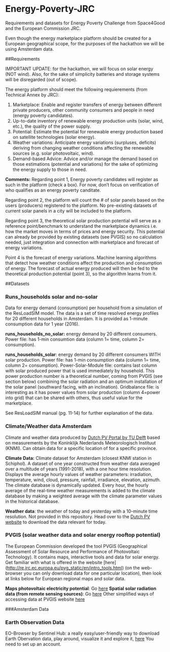 # Energy-Poverty-JRC
Requirements and datasets for Energy Poverty Challenge from Space4Good and the European Commission JRC.

Even though the energy marketplace platform should be created for a European geographical scope, for the purposes of the hackathon we will be using Amsterdam data. 

##Requirements

IMPORTANT UPDATE: for the hackathon, we will focus on solar energy (NOT wind). Also, for the sake of simplicity batteries and storage systems will be disregarded (out of scope).

The energy platform should meet the following requierements (from Technical Annex by JRC):
1.	Marketplace: Enable and register transfers of energy between different private producers, other community consumers and people in need (energy poverty candidates).
2.	Up-to-date inventory of renewable energy production units (solar, wind, etc.), the quality of the power supply.
3.	Potential: Estimate the potential for renewable energy production based on satellite technologies (solar energy).
4.	Weather variations: Anticipate energy variations (surpluses, deficits) deriving from changing weather conditions affecting the renewable sources (e.g. solar photovoltaic, wind). 
5.	Demand-based Advice: Advice and/or manage the demand based on those estimations (potential and variations) for the sake of optimizing the energy supply to those in need.

**Comments:**
Regarding point 1, Energy poverty candidates will register as such in the platform (check a box). For now, don’t focus on verification of who qualifies as an energy poverty canditate. 

Regarding point 2, the platform will count the # of solar panels based on the users (producers) registered to the platform. No pre-existing datasets of current solar panels in a city will be included to the platform. 

Regarding point 3, the theoretical solar production potential will serve as a reference point/benchmark to understand the marketplace dynamics i.e. how the market moves in terms of prices and energy security. This potential can already be provided by existing datasets (see PVGIS) so no calculation needed, just integration and connection with marketplace and forecast of energy variations.

Point 4 is the forecast of energy variations. Machine learning algorithms that detect how weather conditions affect the production and consumption of energy. The forecast of actual energy produced will then be fed to the theoretical production potential (point 3), so the algorithm learns from it. 


##Datasets
### Runs_households solar and no-solar

Data for energy demand (consumption) per household from a simulation of the ResLoadSIM model.  The data is a set of time resolved energy profiles for 20 different households in Amsterdam. It is provided as 1-minute consumption data for 1 year (2016). 

**runs_households_no_solar:** energy demand by 20 different consumers. Power file: has 1-min consumtion data (column 1= time, column 2= consumption). 

**runs_households_solar**: energy demand by 20 different consumers WITH solar production. Power file: has 1-min consumption data (column 1= time, column 2= consumption). Power-Solar-Module file: contains last column with solar produced power that is used immediately by household. This power production number is a theoretical number, coming from PVGIS (see section below) combining the solar radiation and an optimum installation of the solar panel (southward facing, with an inclination). Gridbalance file: is interesting as it has power values from solar production (column 4=power into grid) that can be shared with others, thus  useful value for the marketplace. 

See ResLoadSIM manual (pg. 11-14) for further explanation of the data.

### Climate/Weather data Amsterdam
Climate and weather data produced by [Dutch PV Portal by TU Delft](https://www.tudelft.nl/en/eemcs/the-faculty/departments/electrical-sustainable-energy/photovoltaic-materials-and-devices/dutch-pv-portal/) based on measurements by the Koninklijk Nederlands Meteorologisch Instituut (KNMI). Can obtain data for a specific location of for a specific province.

**Climate Data:** Climate dataset for Amsterdam (closest KNMI station in Schiphol). A dataset of one year constructed from weather data averaged over a multitude of years (1991-2018), with a one hour time resolution. Displays the average hourly values of weather parameters: irradiation, temperature, wind, cloud, pressure, rainfall, irradiance, elevation, azimuth. The climate database is dynamically updated. Every hour, the hourly average of the real-time weather measurements is added to the climate database by making a weighted average with the climate parameter values in the historical database.

**Weather data**: the weather of today and yesterday with a 10-minute time resolution. Not provided in this repository. Head over to the [Dutch PV website](https://www.tudelft.nl/en/eemcs/the-faculty/departments/electrical-sustainable-energy/photovoltaic-materials-and-devices/dutch-pv-portal/) to download the data relevant for today.

### PVGIS (solar weather data and solar energy rooftop potential)
The European Commission developed the tool PVGIS (Geographical Assessment of Solar Resource and Performance of Photovoltaic Technology). It contains maps, interactive tools and data for solar energy. Get familiar with what is offered in the website [here] (http://re.jrc.ec.europa.eu/pvg_static/en/intro_tools.html) (on the web-browser you can only download data for one particular location), then look at links below for European regional maps and solar data.

**Maps photovoltaic electricity potential**: Go [here](http://re.jrc.ec.europa.eu/pvg_download/map_index.html)
**Spatial solar radiation data (from remote sensing sources)**: Go [here](http://re.jrc.ec.europa.eu/pvg_download/data_download.html)
Other simplified ways of accessing data at PVGIS website [here](http://re.jrc.ec.europa.eu/pvg_static/en/intro_tools.html)

###Amsterdam Data


### Earth Observation Data
EO-Browser by Sentinel Hub: a really easy/user-friendly way to download Earth Obervation data, play around, visualize it and explore it,  [here](https://apps.sentinel-hub.com/eo-browser/) You need to set up an account.








